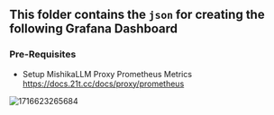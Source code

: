 ## This folder contains the `json` for creating the following Grafana Dashboard

### Pre-Requisites
- Setup MishikaLLM Proxy Prometheus Metrics https://docs.21t.cc/docs/proxy/prometheus 

![1716623265684](https://github.com/BerriAI/mishikallm/assets/29436595/0e12c57e-4a2d-4850-bd4f-e4294f87a814)

